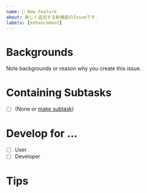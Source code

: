 ```yaml
---
name: 🚀 New Feature
about: 新しく追加する新機能のIssueです．
labels: [enhancement]
---
```


# Backgrounds
Note backgrounds or reason why you create this issue.

# Containing Subtasks
- [ ] (None or [make subtask][new-issue])

# Develop for ...
- [ ] User
- [ ] Developer

# Tips

[new-issue]: https://github.com/streamwest-1629/terraformed/issues/new?template=enhancement.md&labels=enhancement